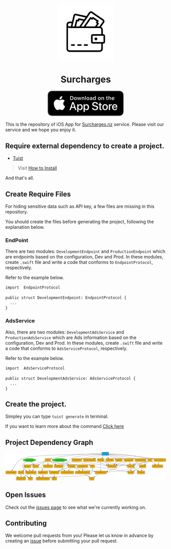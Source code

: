 <p align="center">
  <img src="./assets/AppIcon_light.png" width="35%" alt="Surcharges Logo" />
</p>
<h1 align="center" style="font-weight: bold;">Surcharges</h1>
<p align="center">
  <a href="https://apps.apple.com/app/surcharges/id6741091962">
    <img src="./assets/appstore.svg" alt="AppStore" />
  </a>
</p>

This is the repository of iOS App for [Surcharges.nz](https://surcharges.nz) service. Please visit our service and we hope you enjoy it.

## Require external dependency to create a project.
- [Tuist](https://tuist.dev)

> Visit [How to Install](https://docs.tuist.dev/en/guides/quick-start/install-tuist)

And that's all.

## Create Require Files
For hiding sensitive data such as API key, a few files are missing in this repository.

You should create the files before generating the project, following the explanation below.

### EndPoint
There are two modules: `DevelopmentEndpoint` and `ProductionEndpoint` which are endpoints based on the configuration, Dev and Prod. 
In these modules, create `.swift` file and write a code that conforms to `EndpointProtocol`, respectively.

Refer to the example below.
```
import  EndpointProtocol

public struct DevelopmentEndpoint: EndpointProtocol {
  ...
}
```

### AdsService
Also, there are two modules: `DevelopmentAdsService` and `ProductionAdsService` which are Ads information based on the configuration, Dev and Prod.
In these modules, create `.swift` file and write a code that conforms to `AdsServiceProtocol`, respectively.

Refer to the example below.
```
import  AdsServiceProtocol

public struct DevelopmentAdsService: AdsServiceProtocol {
  ...
}
```

## Create the project.
Simpley you can type `tuist generate` in terminal.

If you want to learn more about the command [Click here](https://docs.tuist.dev/en/cli/generate)

## Project Dependency Graph
![](./graph.png)


## Open Issues
Check out the [issues page](https://github.com/Surcharges/iOS/issues) to see what we're currently working on.

## Contributing
We welcome pull requests from you! Please let us know in advance by creating an [issue](https://github.com/Surcharges/iOS/issues/new) before submitting your pull request.